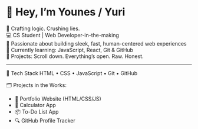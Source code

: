 # 👋 Hey, I’m Younes / Yuri

🔪 Crafting logic. Crushing lies.  
💻 CS Student | Web Developer-in-the-making  
🧠 Passionate about building sleek, fast, human-centered web experiences  
🌱 Currently learning: JavaScript, React, Git & GitHub  
📂 Projects: Scroll down. Everything’s open. Raw. Honest.   

---

🧰 Tech Stack
HTML • CSS • JavaScript • Git • GitHub

🗂️ Projects in the Works:
- 🔧 Portfolio Website (HTML/CSS/JS)
- 🧮 Calculator App
- 📦 To-Do List App
- 🔍 GitHub Profile Tracker
